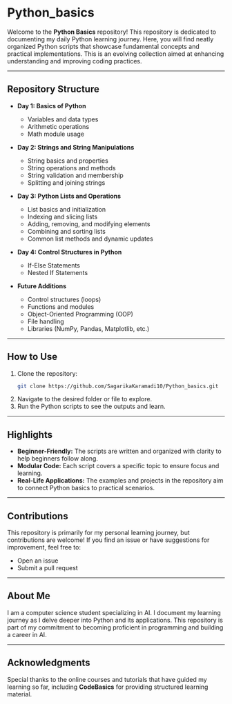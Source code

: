 # Python_basics

Welcome to the **Python Basics** repository! This repository is dedicated to documenting my daily Python learning journey. Here, you will find neatly organized Python scripts that showcase fundamental concepts and practical implementations. This is an evolving collection aimed at enhancing understanding and improving coding practices.

---

## Repository Structure

- **Day 1: Basics of Python**
  - Variables and data types
  - Arithmetic operations
  - Math module usage

- **Day 2: Strings and String Manipulations**
  - String basics and properties
  - String operations and methods
  - String validation and membership
  - Splitting and joining strings

- **Day 3: Python Lists and Operations**
  - List basics and initialization
  - Indexing and slicing lists
  - Adding, removing, and modifying elements
  - Combining and sorting lists
  - Common list methods and dynamic updates
- **Day 4: Control Structures in Python**
  - If-Else Statements
  - Nested If Statements 

- **Future Additions**
  - Control structures (loops)
  - Functions and modules
  - Object-Oriented Programming (OOP)
  - File handling
  - Libraries (NumPy, Pandas, Matplotlib, etc.)

---

## How to Use
1. Clone the repository:
   ```bash
   git clone https://github.com/SagarikaKaramadi10/Python_basics.git
   ```
2. Navigate to the desired folder or file to explore.
3. Run the Python scripts to see the outputs and learn.

---

## Highlights
- **Beginner-Friendly:** The scripts are written and organized with clarity to help beginners follow along.
- **Modular Code:** Each script covers a specific topic to ensure focus and learning.
- **Real-Life Applications:** The examples and projects in the repository aim to connect Python basics to practical scenarios.

---

## Contributions
This repository is primarily for my personal learning journey, but contributions are welcome! If you find an issue or have suggestions for improvement, feel free to:
- Open an issue
- Submit a pull request

---

## About Me
I am a computer science student specializing in AI. I document my learning journey as I delve deeper into Python and its applications. This repository is part of my commitment to becoming proficient in programming and building a career in AI.

---

## Acknowledgments
Special thanks to the online courses and tutorials that have guided my learning so far, including **CodeBasics** for providing structured learning material.
